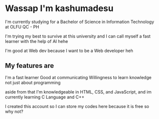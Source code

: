 # Wassap I'm kashumadesu


I'm currently studying for a Bachelor of Science in Information Technology at OLFU QC - PH

I'm trying my best to survive at this university and I can call myself a fast learner with the help of AI hehe

I'm good at Web dev because I want to be a Web developer heh 

## My features are 

I'm a fast learner 
Good at communicating 
Willingness to learn knowledge not just about programming 


aside from that I'm knowledgeable in HTML, CSS, and JavaScript, and im currently learning C Language and C++

I created this account so I can store my codes here because it is free so why not?



